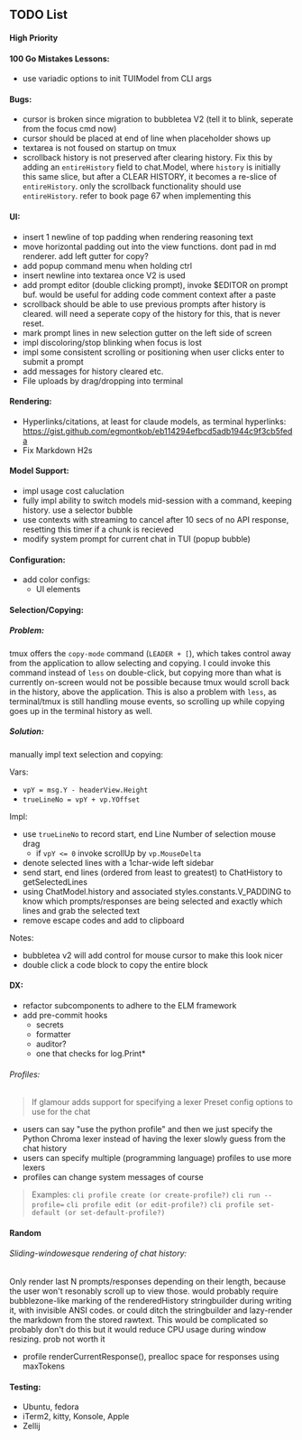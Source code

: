 ## TODO List

#### High Priority

#### 100 Go Mistakes Lessons:
- use variadic options to init TUIModel from CLI args

#### Bugs:
- cursor is broken since migration to bubbletea V2 (tell it to blink, seperate from the focus cmd now)
- cursor should be placed at end of line when placeholder shows up
- textarea is not foused on startup on tmux
- scrollback history is not preserved after clearing history. Fix this by adding an `entireHistory` field to chat.Model, where `history` is initially this same slice, but after a CLEAR HISTORY, it becomes a re-slice of `entireHistory`. only the scrollback functionality should use `entireHistory`. refer to book page 67 when implementing this

#### UI:
- insert 1 newline of top padding when rendering reasoning text
- move horizontal padding out into the view functions. dont pad in md renderer. add left gutter for copy?
- add popup command menu when holding ctrl
- insert newline into textarea once V2 is used
- add prompt editor (double clicking prompt), invoke $EDITOR on prompt buf. would be useful for adding code comment context after a paste
- scrollback should be able to use previous prompts after history is cleared. will need a seperate copy of the history for this, that is never reset.
- mark prompt lines in new selection gutter on the left side of screen
- impl discoloring/stop blinking when focus is lost
- impl some consistent scrolling or positioning when user clicks enter to submit a prompt
- add messages for history cleared etc.
- File uploads by drag/dropping into terminal

#### Rendering:
- Hyperlinks/citations, at least for claude models, as terminal hyperlinks: https://gist.github.com/egmontkob/eb114294efbcd5adb1944c9f3cb5feda
- Fix Markdown H2s

#### Model Support:
- impl usage cost caluclation
- fully impl ability to switch models mid-session with a command, keeping history. use a selector bubble
- use contexts with streaming to cancel after 10 secs of no API response, resetting this timer if a chunk is recieved
- modify system prompt for current chat in TUI (popup bubble)

#### Configuration:
- add color configs:
  - UI elements


#### Selection/Copying:
##### Problem:
tmux offers the `copy-mode` command (`LEADER + [`), which takes control away from the application to allow selecting and copying. I could invoke this command instead of `less` on double-click, but copying more than what is currently on-screen would not be possible because tmux would scroll back in the history, above the application. This is also a problem with `less`, as terminal/tmux is still handling mouse events, so scrolling up while copying goes up in the terminal history as well.

##### Solution:
manually impl text selection and copying:

Vars:
- `vpY = msg.Y - headerView.Height`
- `trueLineNo = vpY + vp.YOffset`

Impl:
- use `trueLineNo` to record start, end Line Number of selection mouse drag
  - if `vpY <= 0` invoke scrollUp by `vp.MouseDelta`
- denote selected lines with a 1char-wide left sidebar
- send start, end lines (ordered from least to greatest) to ChatHistory to getSelectedLines
- using ChatModel.history and associated styles.constants.V_PADDING to know which prompts/responses are being selected and exactly which lines and grab the selected text
- remove escape codes and add to clipboard

Notes:
- bubbletea v2 will add control for mouse cursor to make this look nicer
- double click a code block to copy the entire block

#### DX:
- refactor subcomponents to adhere to the ELM framework
- add pre-commit hooks
  - secrets
  - formatter
  - auditor?
  - one that checks for log.Print*

###### Profiles:
> If glamour adds support for specifying a lexer
Preset config options to use for the chat
- users can say "use the python profile" and then we just specify the Python Chroma lexer instead of having the lexer slowly guess from the chat history
- users can specify multiple (programming language) profiles to use more lexers
- profiles can change system messages of course
> Examples: `cli profile create (or create-profile?)` `cli run --profile=` `cli profile edit (or edit-profile?)` `cli profile set-default (or set-default-profile?)`

#### Random
###### Sliding-windowesque rendering of chat history:
Only render last N prompts/responses depending on their length, because the user won't resonably scroll up to view those. would probably require bubblezone-like marking of the renderedHistory stringbuilder during writing it, with invisible ANSI codes. or could ditch the stringbuilder and lazy-render the markdown from the stored rawtext. This would be complicated so probably don't do this but it would reduce CPU usage during window resizing. prob not worth it
- profile renderCurrentResponse(), prealloc space for responses using maxTokens

#### Testing:
- Ubuntu, fedora
- iTerm2, kitty, Konsole, Apple
- Zellij
